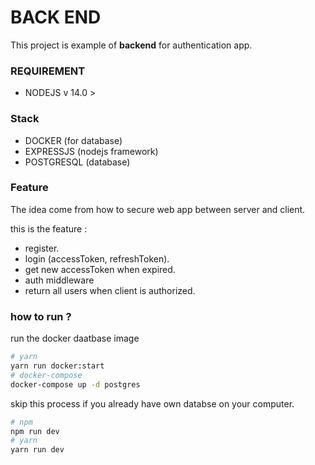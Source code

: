 # BACK END

This project is example of **backend** for authentication app.

### REQUIREMENT

- NODEJS v 14.0 >

### Stack

- DOCKER (for database)
- EXPRESSJS (nodejs framework)
- POSTGRESQL (database)

### Feature

The idea come from how to secure web app between server and client.

this is the feature :

- register.
- login (accessToken, refreshToken).
- get new accessToken when expired.
- auth middleware
- return all users when client is authorized.

### how to run ?

run the docker daatbase image

```sh
# yarn
yarn run docker:start
# docker-compose
docker-compose up -d postgres
```

skip this process if you already have own databse on your computer.

```sh
# npm
npm run dev
# yarn
yarn run dev
```
